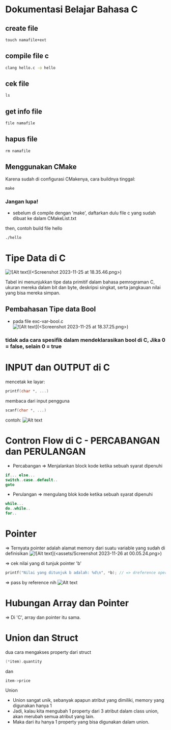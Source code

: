 # Dokumentasi Belajar Bahasa C

## create file
```bat
touch namafile+ext
```

## compile file c
```bat
clang hello.c -o hello
```

## cek file
```bat
ls
```

## get info file
```bat
file namafile
```

## hapus file
```bat
rm namafile
```

## Menggunakan CMake 
Karena sudah di configurasi CMakenya, cara buildnya tinggal:
```bat
make
```

### Jangan lupa!
- sebelum di compile dengan 'make', daftarkan dulu file c yang sudah dibuat ke dalam CMakeList.txt

then, contoh build file hello
```bat
./hello
```


# Tipe Data di C

![!\[Alt text\](<Screenshot 2023-11-25 at 18.35.46.png>)](<assets/Screenshot 2023-11-25 at 18.35.46.png>)

Tabel ini menunjukkan tipe data primitif dalam bahasa pemrograman C, ukuran mereka dalam bit dan byte, deskripsi singkat, serta jangkauan nilai yang bisa mereka simpan.


## Pembahasan Tipe data Bool

- pada file exc-var-bool.c 
![!\[Alt text\](<Screenshot 2023-11-25 at 18.37.25.png>)](<assets/Screenshot 2023-11-25 at 18.37.25.png>)

### tidak ada cara spesifik dalam mendeklarasikan bool di C, Jika 0 = false, selain 0 = true

# INPUT dan OUTPUT di C

mencetak ke layar:
```c
printf(char *, ...)
```

membaca dari input pengguna
```c
scanf(char *, ...)
```

contoh: 
![Alt text](<assets/Screenshot 2023-11-25 at 19.16.36.png>)


# Contron Flow di C - PERCABANGAN dan PERULANGAN
- Percabangan => Menjalankan block kode ketika sebuah syarat dipenuhi

```c
if... else...
switch..case..default..
goto
```

- Perulangan => mengulang blok kode ketika sebuah syarat dipenuhi
```c
while...
do..while..
for..
```

# Pointer 
=> Ternyata pointer adalah alamat memory dari suatu variable yang sudah di definisikan
![!\[Alt text\](<assets/Screenshot 2023-11-26 at 00.05.24.png>)](<assets/Screenshot 2023-11-26 at 00.14.48.png>)

=> cek nilai yang di tunjuk pointer 'b'
```c
printf("Nilai yang ditunjuk b adalah: %d\n", *b); // => dreference operator
```

=> pass by reference nih
![Alt text](<assets/Screenshot 2023-11-26 at 00.25.05.png>)


# Hubungan Array dan Pointer
=> Di 'C', array dan pointer itu sama.


# Union dan Struct

dua cara mengakses property dari struct
```c
(*item).quantity
```

dan
```c
item->price
```

Union
- Union sangat unik, sebanyak apapun atribut yang dimiliki, memory yang digunakan hanya 1
- Jadi, kalau kita mengubah 1 property dari 3 atribut dalam class union, akan merubah semua atribut yang lain.
- Maka dari itu hanya 1 property yang bisa digunakan dalam union.
